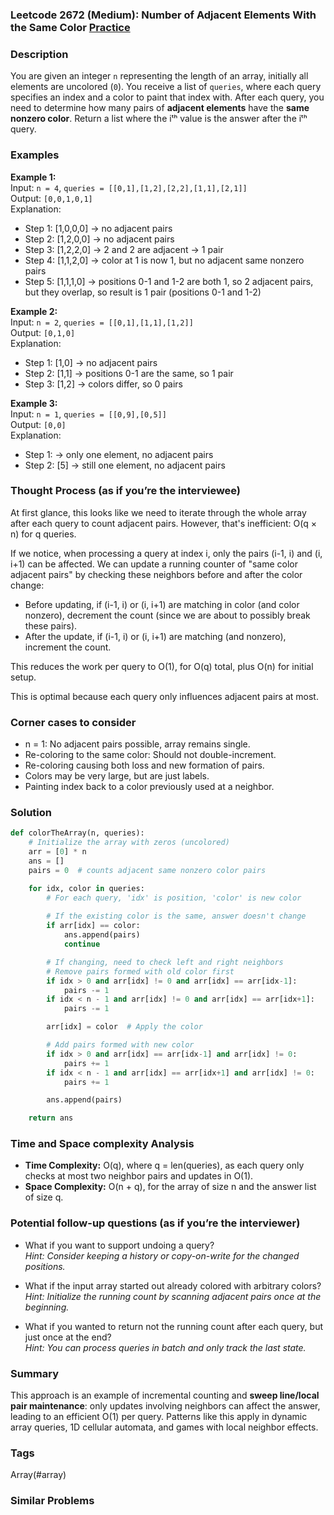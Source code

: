 ### Leetcode 2672 (Medium): Number of Adjacent Elements With the Same Color [Practice](https://leetcode.com/problems/number-of-adjacent-elements-with-the-same-color)

### Description  
You are given an integer `n` representing the length of an array, initially all elements are uncolored (`0`). You receive a list of `queries`, where each query specifies an index and a color to paint that index with. After each query, you need to determine how many pairs of **adjacent elements** have the **same nonzero color**. Return a list where the iᵗʰ value is the answer after the iᵗʰ query.

### Examples  

**Example 1:**  
Input: `n = 4`, `queries = [[0,1],[1,2],[2,2],[1,1],[2,1]]`  
Output: `[0,0,1,0,1]`  
Explanation:  
- Step 1: [1,0,0,0] → no adjacent pairs  
- Step 2: [1,2,0,0] → no adjacent pairs  
- Step 3: [1,2,2,0] → 2 and 2 are adjacent → 1 pair  
- Step 4: [1,1,2,0] → color at 1 is now 1, but no adjacent same nonzero pairs  
- Step 5: [1,1,1,0] → positions 0-1 and 1-2 are both 1, so 2 adjacent pairs, but they overlap, so result is 1 pair (positions 0-1 and 1-2)  

**Example 2:**  
Input: `n = 2`, `queries = [[0,1],[1,1],[1,2]]`  
Output: `[0,1,0]`  
Explanation:  
- Step 1: [1,0] → no adjacent pairs  
- Step 2: [1,1] → positions 0-1 are the same, so 1 pair  
- Step 3: [1,2] → colors differ, so 0 pairs  

**Example 3:**  
Input: `n = 1`, `queries = [[0,9],[0,5]]`  
Output: `[0,0]`  
Explanation:  
- Step 1:  → only one element, no adjacent pairs  
- Step 2: [5] → still one element, no adjacent pairs  

### Thought Process (as if you’re the interviewee)  
At first glance, this looks like we need to iterate through the whole array after each query to count adjacent pairs. However, that's inefficient: O(q × n) for q queries.

If we notice, when processing a query at index i, only the pairs (i-1, i) and (i, i+1) can be affected. We can update a running counter of "same color adjacent pairs" by checking these neighbors before and after the color change:

- Before updating, if (i-1, i) or (i, i+1) are matching in color (and color nonzero), decrement the count (since we are about to possibly break these pairs).
- After the update, if (i-1, i) or (i, i+1) are matching (and nonzero), increment the count.

This reduces the work per query to O(1), for O(q) total, plus O(n) for initial setup.

This is optimal because each query only influences adjacent pairs at most.

### Corner cases to consider  
- n = 1: No adjacent pairs possible, array remains single.
- Re-coloring to the same color: Should not double-increment.
- Re-coloring causing both loss and new formation of pairs.
- Colors may be very large, but are just labels.
- Painting index back to a color previously used at a neighbor.

### Solution

```python
def colorTheArray(n, queries):
    # Initialize the array with zeros (uncolored)
    arr = [0] * n
    ans = []
    pairs = 0  # counts adjacent same nonzero color pairs

    for idx, color in queries:
        # For each query, 'idx' is position, 'color' is new color
        
        # If the existing color is the same, answer doesn't change
        if arr[idx] == color:
            ans.append(pairs)
            continue

        # If changing, need to check left and right neighbors
        # Remove pairs formed with old color first
        if idx > 0 and arr[idx] != 0 and arr[idx] == arr[idx-1]:
            pairs -= 1
        if idx < n - 1 and arr[idx] != 0 and arr[idx] == arr[idx+1]:
            pairs -= 1

        arr[idx] = color  # Apply the color

        # Add pairs formed with new color
        if idx > 0 and arr[idx] == arr[idx-1] and arr[idx] != 0:
            pairs += 1
        if idx < n - 1 and arr[idx] == arr[idx+1] and arr[idx] != 0:
            pairs += 1

        ans.append(pairs)

    return ans
```

### Time and Space complexity Analysis  

- **Time Complexity:** O(q), where q = len(queries), as each query only checks at most two neighbor pairs and updates in O(1).
- **Space Complexity:** O(n + q), for the array of size n and the answer list of size q.

### Potential follow-up questions (as if you’re the interviewer)  

- What if you want to support undoing a query?  
  *Hint: Consider keeping a history or copy-on-write for the changed positions.*

- What if the input array started out already colored with arbitrary colors?  
  *Hint: Initialize the running count by scanning adjacent pairs once at the beginning.*

- What if you wanted to return not the running count after each query, but just once at the end?  
  *Hint: You can process queries in batch and only track the last state.*

### Summary
This approach is an example of incremental counting and **sweep line/local pair maintenance**: only updates involving neighbors can affect the answer, leading to an efficient O(1) per query. Patterns like this apply in dynamic array queries, 1D cellular automata, and games with local neighbor effects.

### Tags
Array(#array)

### Similar Problems
